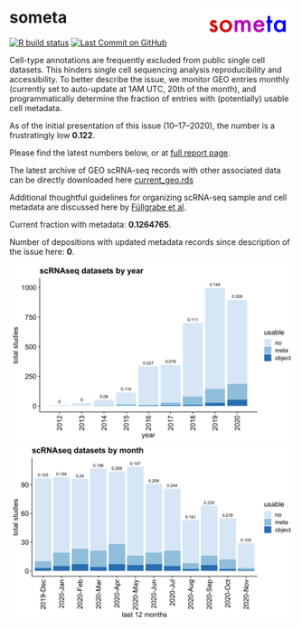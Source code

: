 
# someta <img src="man/figures/logo.png" align="right" width="34%">

<!-- badges: start -->

[![R build
status](https://github.com/rnabioco/someta/workflows/pkgdown/badge.svg)](https://github.com/rnabioco/someta/actions)
[![Last Commit on
GitHub](https://img.shields.io/badge/last%20run-11--18--2020-brightgreen)](https://rnabioco.github.io/someta/articles/get_geo.html)
<!-- badges: end -->

Cell-type annotations are frequently excluded from public single cell
datasets. This hinders single cell sequencing analysis reproducibility
and accessibility. To better describe the issue, we monitor GEO entries
monthly (currently set to auto-update at 1AM UTC, 20th of the month),
and programmatically determine the fraction of entries with
(potentially) usable cell metadata.

As of the initial presentation of this issue (10–17–2020), the number is
a frustratingly low **0.122**.

Please find the latest numbers below, or at [full report
page](https://rnabioco.github.io/someta/articles/get_geo.html).

The latest archive of GEO scRNA-seq records with other associated data
can be directly downloaded here
[current\_geo.rds](https://github.com/rnabioco/someta/raw/master/inst/extdata/current_geo.rds)

Additional thoughtful guidelines for organizing scRNA-seq sample and
cell metadata are discussed here by [Füllgrabe et
al](https://www.nature.com/articles/s41587-020-00744-z).

Current fraction with metadata: **0.1264765**.

Number of depositions with updated metadata records since description of
the issue here: **0**.

![](man/figures/frac-1.png)<!-- -->![](man/figures/frac-2.png)<!-- -->

